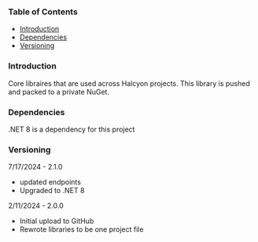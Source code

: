 ### Table of Contents
- [Introduction](#introduction)
- [Dependencies](#versioning)
- [Versioning](#versioning)


### Introduction 
Core libraires that are used across Halcyon projects. This library is pushed and packed to a private NuGet.

### Dependencies
.NET 8 is a dependency for this project

### Versioning 

7/17/2024 - 2.1.0
- updated endpoints
- Upgraded to .NET 8

2/11/2024 - 2.0.0
- Initial upload to GitHub
- Rewrote libraries to be one project file






